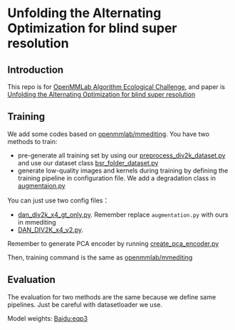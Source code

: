 # Unfolding the Alternating Optimization for blind super resolution 

## Introduction
This repo is for [OpenMMLab Algorithm Ecological Challenge](https://openmmlab.com/competitions/algorithm-2021), and paper is [Unfolding the Alternating Optimization for blind super resolution](https://arxiv.org/pdf/2010.02631v4.pdf)

## Training
We add some codes based on [openmmlab/mmediting](https://github.com/open-mmlab/mmediting). You have two methods to train:
- pre-generate all training set by using our [preprocess_div2k_dataset.py](https://github.com/wileechou/dan_mmediting/blob/master/tools/data/blind-super-resolution/div2k/preprocess_div2k_dataset.py) and 
use our dataset class [bsr_folder_dataset.py](https://github.com/wileechou/dan_mmediting/blob/master/mmedit/datasets/bsr_folder_dataset.py)
- generate low-quality images and kernels during training by defining the training pipeline in configuration file. We add a degradation class in [augmentaion.py](https://github.com/wileechou/dan_mmediting/blob/master/mmedit/datasets/pipelines/augmentation.py)

You can just use two config files：
 - [dan_div2k_x4_gt_only.py](https://github.com/wileechou/dan_mmediting/blob/master/configs/restorers/DAN/dan_div2k_x4_gt_only.py). Remember replace `augmentation.py` with ours in mmediting
 - [DAN_DIV2K_x4_v2.py](https://github.com/wileechou/dan_mmediting/blob/master/configs/restorers/DAN/DAN_DIV2K_x4_v2.py). 

Remember to generate PCA encoder by running [create_pca_encoder.py](https://github.com/wileechou/dan_mmediting/blob/master/tools/data/blind-super-resolution/div2k/create_pca_encoder.py)

Then, training command is the same as [openmmlab/mmediting](https://github.com/open-mmlab/mmediting)
## Evaluation
The evaluation for two methods are the same because we define same pipelines. Just be careful with datasetloader we use.

Model weights: [Baidu:eqp3](https://pan.baidu.com/s/1NfURCcWRMMb517r8gn2DZQ)
